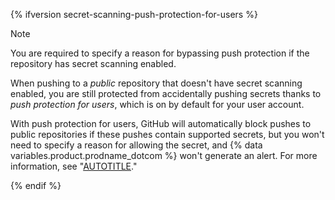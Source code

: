 {% ifversion secret-scanning-push-protection-for-users %}

   > [!NOTE]
   > You are required to specify a reason for bypassing push protection if the repository has secret scanning enabled.
   >
   > When pushing to a _public_ repository that doesn't have secret scanning enabled, you are still protected from accidentally pushing secrets thanks to _push protection for users_, which is on by default for your user account.
   >
   > With push protection for users, GitHub will automatically block pushes to public repositories if these pushes contain supported secrets, but you won't need to specify a reason for allowing the secret, and {% data variables.product.prodname_dotcom %} won't generate an alert. For more information, see "[AUTOTITLE](/code-security/secret-scanning/working-with-secret-scanning-and-push-protection/push-protection-for-users)."

{% endif %}
